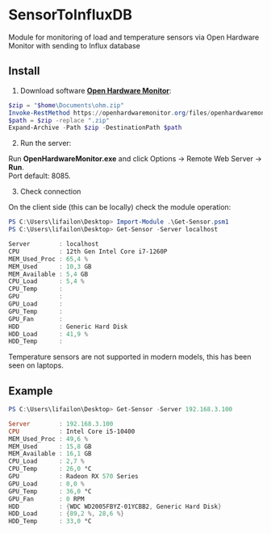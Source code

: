 # SensorToInfluxDB

Module for monitoring of load and temperature sensors via Open Hardware Monitor with sending to Influx database

## Install

1. Download software **[Open Hardware Monitor](https://openhardwaremonitor.org)**:

```PowerShell
$zip = "$home\Documents\ohm.zip"
Invoke-RestMethod https://openhardwaremonitor.org/files/openhardwaremonitor-v0.9.6.zip -OutFile $path
$path = $zip -replace ".zip"
Expand-Archive -Path $zip -DestinationPath $path
```

2. Run the server:

Run **OpenHardwareMonitor.exe** and click Options -> Remote Web Server -> **Run**. \
Port default: 8085.

3. Check connection

On the client side (this can be locally) check the module operation:

```PowerShell
PS C:\Users\lifailon\Desktop> Import-Module .\Get-Sensor.psm1
PS C:\Users\lifailon\Desktop> Get-Sensor -Server localhost

Server        : localhost
CPU           : 12th Gen Intel Core i7-1260P
MEM_Used_Proc : 65,4 %
MEM_Used      : 10,3 GB
MEM_Available : 5,4 GB
CPU_Load      : 5,4 %
CPU_Temp      : 
GPU           : 
GPU_Load      : 
GPU_Temp      : 
GPU_Fan       : 
HDD           : Generic Hard Disk
HDD_Load      : 41,9 %
HDD_Temp      : 
```

Temperature sensors are not supported in modern models, this has been seen on laptops.

## Example

```PowerShell
PS C:\Users\lifailon\Desktop> Get-Sensor -Server 192.168.3.100

Server        : 192.168.3.100
CPU           : Intel Core i5-10400
MEM_Used_Proc : 49,6 %
MEM_Used      : 15,8 GB
MEM_Available : 16,1 GB
CPU_Load      : 2,7 %
CPU_Temp      : 26,0 °C
GPU           : Radeon RX 570 Series
GPU_Load      : 0,0 %
GPU_Temp      : 36,0 °C
GPU_Fan       : 0 RPM
HDD           : {WDC WD2005FBYZ-01YCBB2, Generic Hard Disk}
HDD_Load      : {89,2 %, 28,6 %}
HDD_Temp      : 33,0 °C
```
